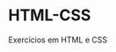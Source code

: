 # HTML-CSS
 Exercícios em HTML e CSS
<a href='https://matheusnasc0903.github.io/HTML-CSS/Exercicios/ex020/index.html'>